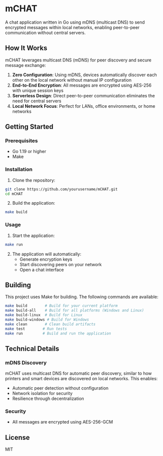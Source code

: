 # mCHAT

A chat application written in Go using mDNS (multicast DNS) to send encrypted messages within local networks, enabling peer-to-peer communication without central servers.

## How It Works

mCHAT leverages multicast DNS (mDNS) for peer discovery and secure message exchange:

1. **Zero Configuration**: Using mDNS, devices automatically discover each other on the local network without manual IP configuration
2. **End-to-End Encryption**: All messages are encrypted using AES-256 with unique session keys
3. **Serverless Design**: Direct peer-to-peer communication eliminates the need for central servers
4. **Local Network Focus**: Perfect for LANs, office environments, or home networks

## Getting Started

### Prerequisites
- Go 1.19 or higher
- Make

### Installation
1. Clone the repository:
```bash
git clone https://github.com/yourusername/mCHAT.git
cd mCHAT
```

2. Build the application:
```bash
make build
```

### Usage
1. Start the application:
```bash
make run
```

2. The application will automatically:
   - Generate encryption keys
   - Start discovering peers on your network
   - Open a chat interface

## Building

This project uses Make for building. The following commands are available:

```bash
make build        # Build for your current platform
make build-all    # Build for all platforms (Windows and Linux)
make build-linux  # Build for Linux
make build-windows # Build for Windows
make clean        # Clean build artifacts
make test        # Run tests
make run         # Build and run the application
```

## Technical Details

### mDNS Discovery
mCHAT uses multicast DNS for automatic peer discovery, similar to how printers and smart devices are discovered on local networks. This enables:
- Automatic peer detection without configuration
- Network isolation for security
- Resilience through decentralization

### Security
- All messages are encrypted using AES-256-GCM

## License

MIT
